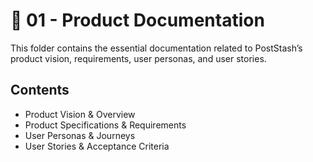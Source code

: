 # 📌 01 - Product Documentation

This folder contains the essential documentation related to PostStash’s product vision, requirements, user personas, and user stories.

## Contents
- Product Vision & Overview
- Product Specifications & Requirements
- User Personas & Journeys
- User Stories & Acceptance Criteria
